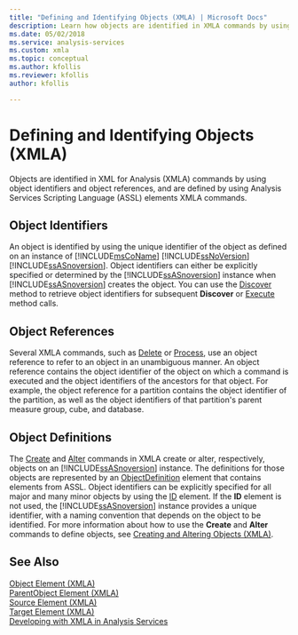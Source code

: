 ```yaml
---
title: "Defining and Identifying Objects (XMLA) | Microsoft Docs"
description: Learn how objects are identified in XMLA commands by using object identifiers and object references, and defined by using ASSL elements XMLA commands.
ms.date: 05/02/2018
ms.service: analysis-services
ms.custom: xmla
ms.topic: conceptual
ms.author: kfollis
ms.reviewer: kfollis
author: kfollis

---
```

# Defining and Identifying Objects (XMLA)
  Objects are identified in XML for Analysis (XMLA) commands by using object identifiers and object references, and are defined by using Analysis Services Scripting Language (ASSL) elements XMLA commands.  
  
## Object Identifiers  
 An object is identified by using the unique identifier of the object as defined on an instance of [!INCLUDE[msCoName](../includes/msconame-md.md)] [!INCLUDE[ssNoVersion](../includes/ssnoversion-md.md)] [!INCLUDE[ssASnoversion](../includes/ssasnoversion-md.md)]. Object identifiers can either be explicitly specified or determined by the [!INCLUDE[ssASnoversion](../includes/ssasnoversion-md.md)] instance when [!INCLUDE[ssASnoversion](../includes/ssasnoversion-md.md)] creates the object. You can use the [Discover](../xmla/xml-elements-methods-discover.md) method to retrieve object identifiers for subsequent **Discover** or [Execute](../xmla/xml-elements-methods-execute.md) method calls.  
  
## Object References  
 Several XMLA commands, such as [Delete](../xmla/xml-elements-commands/delete-element-xmla.md) or [Process](../xmla/xml-elements-commands/process-element-xmla.md), use an object reference to refer to an object in an unambiguous manner. An object reference contains the object identifier of the object on which a command is executed and the object identifiers of the ancestors for that object. For example, the object reference for a partition contains the object identifier of the partition, as well as the object identifiers of that partition's parent measure group, cube, and database.  
  
## Object Definitions  
 The [Create](../xmla/xml-elements-commands/create-element-xmla.md) and [Alter](../xmla/xml-elements-commands/alter-element-xmla.md) commands in XMLA create or alter, respectively, objects on an [!INCLUDE[ssASnoversion](../includes/ssasnoversion-md.md)] instance. The definitions for those objects are represented by an [ObjectDefinition](../xmla/xml-elements-properties/objectdefinition-element-xmla.md) element that contains elements from ASSL. Object identifiers can be explicitly specified for all major and many minor objects by using the [ID](../xmla/xml-elements-properties/id-element-xmla.md) element. If the **ID** element is not used, the [!INCLUDE[ssASnoversion](../includes/ssasnoversion-md.md)] instance provides a unique identifier, with a naming convention that depends on the object to be identified. For more information about how to use the **Create** and **Alter** commands to define objects, see [Creating and Altering Objects &#40;XMLA&#41;](../../analysis-services/multidimensional-models-scripting-language-assl-xmla/creating-and-altering-objects-xmla.md).  
  
## See Also  
 [Object Element &#40;XMLA&#41;](../xmla/xml-elements-properties/object-element-xmla.md)   
 [ParentObject Element &#40;XMLA&#41;](../xmla/xml-elements-properties/object-element-xmla.md)   
 [Source Element &#40;XMLA&#41;](../xmla/xml-elements-properties/source-element-xmla.md)   
 [Target Element &#40;XMLA&#41;](../xmla/xml-elements-properties/target-element-xmla.md)   
 [Developing with XMLA in Analysis Services](../../analysis-services/multidimensional-models-scripting-language-assl-xmla/developing-with-xmla-in-analysis-services.md)  
  
